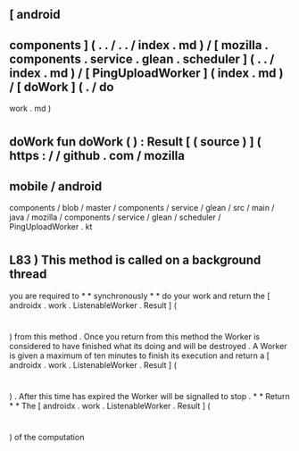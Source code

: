 [
android
-
components
]
(
.
.
/
.
.
/
index
.
md
)
/
[
mozilla
.
components
.
service
.
glean
.
scheduler
]
(
.
.
/
index
.
md
)
/
[
PingUploadWorker
]
(
index
.
md
)
/
[
doWork
]
(
.
/
do
-
work
.
md
)
#
doWork
fun
doWork
(
)
:
Result
[
(
source
)
]
(
https
:
/
/
github
.
com
/
mozilla
-
mobile
/
android
-
components
/
blob
/
master
/
components
/
service
/
glean
/
src
/
main
/
java
/
mozilla
/
components
/
service
/
glean
/
scheduler
/
PingUploadWorker
.
kt
#
L83
)
This
method
is
called
on
a
background
thread
-
you
are
required
to
*
*
synchronously
*
*
do
your
work
and
return
the
[
androidx
.
work
.
ListenableWorker
.
Result
]
(
#
)
from
this
method
.
Once
you
return
from
this
method
the
Worker
is
considered
to
have
finished
what
its
doing
and
will
be
destroyed
.
A
Worker
is
given
a
maximum
of
ten
minutes
to
finish
its
execution
and
return
a
[
androidx
.
work
.
ListenableWorker
.
Result
]
(
#
)
.
After
this
time
has
expired
the
Worker
will
be
signalled
to
stop
.
*
*
Return
*
*
The
[
androidx
.
work
.
ListenableWorker
.
Result
]
(
#
)
of
the
computation
